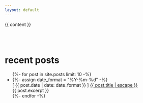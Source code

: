 ```yaml
---
layout: default
---
```


{{ content }}


<br/><br/>

<h1>recent posts</h1>

<ul class="postfeed">
    {%- for post in site.posts limit: 10 -%}
    <li>
        {%- assign date_format = "%Y-%m-%d" -%}
        <div class="postfeed-title">[ {{ post.date | date: date_format }} ] <a href="{{ post.url | relative_url }}">{{ post.title | escape }}</a></div>
        <div class="postfeed-excerpt">{{ post.excerpt }}</div>
    </li>
    {%- endfor -%}
</ul>